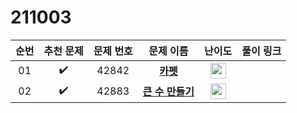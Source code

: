 # 211003

| 순번 |     추천 문제      | 문제 번호 |                          문제 이름                           |                            난이도                            | 풀이 링크 |
| :--: | :----------------: | :-------: | :----------------------------------------------------------: | :----------------------------------------------------------: | :-------: |
|  01  | :heavy_check_mark: |   42842   | <a href="https://programmers.co.kr/learn/courses/30/lessons/42842?language=python3">**카펫**</a> | <img height="25px" width="25px" src="https://static.solved.ac/tier_small/0.svg"/> |           |
|  02  | :heavy_check_mark: |   42883   | <a href="https://programmers.co.kr/learn/courses/30/lessons/42883?language=python3">**큰 수 만들기**</a> | <img height="25px" width="25px" src="https://static.solved.ac/tier_small/0.svg"/> |           |

